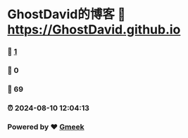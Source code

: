 # GhostDavid的博客 :link: https://GhostDavid.github.io 
### :page_facing_up: [1](https://GhostDavid.github.io/tag.html) 
### :speech_balloon: 0 
### :hibiscus: 69 
### :alarm_clock: 2024-08-10 12:04:13 
### Powered by :heart: [Gmeek](https://github.com/Meekdai/Gmeek)
